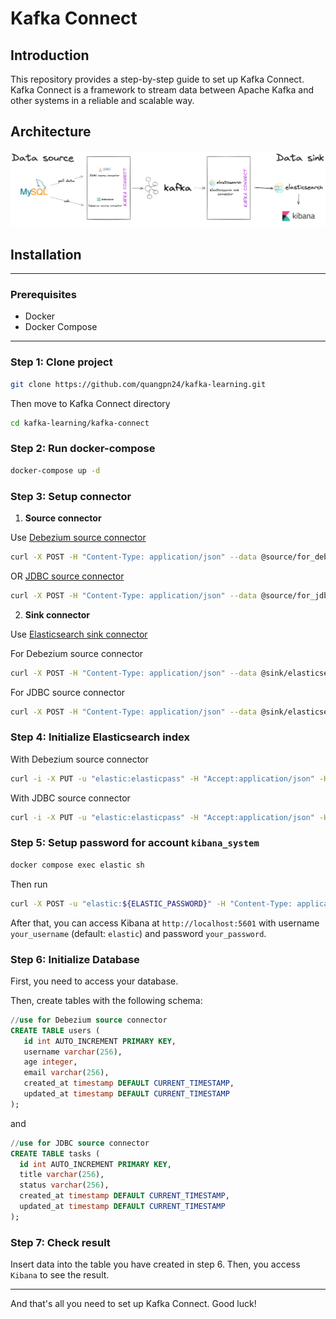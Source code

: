 # Kafka Connect
## Introduction
This repository provides a step-by-step guide to set up Kafka Connect. Kafka Connect is a framework to stream data between Apache Kafka and other systems in a reliable and scalable way.

## Architecture
![](./assets/architecture.png)
## Installation

---
### Prerequisites
- Docker
- Docker Compose
---

### Step 1: Clone project
```bash 
git clone https://github.com/quangpn24/kafka-learning.git 
```
Then move to Kafka Connect directory 
```bash
cd kafka-learning/kafka-connect
```
### Step 2: Run docker-compose
```bash
docker-compose up -d
```

### Step 3: Setup connector
1. **Source connector**

Use [Debezium source connector](https://docs.confluent.io/kafka-connectors/debezium-mysql-source/current/overview.html)
```bash
curl -X POST -H "Content-Type: application/json" --data @source/for_debezium/mysql-user-source.json http://localhost:8083/connectors
```

OR [JDBC source connector](https://docs.confluent.io/kafka-connectors/jdbc/current/source-connector/overview.html)
```bash
curl -X POST -H "Content-Type: application/json" --data @source/for_jdbc/mysql-task-source.json http://localhost:8083/connectors
```
2. **Sink connector**

 Use [Elasticsearch sink connector](https://docs.confluent.io/kafka-connectors/elasticsearch/current/overview.html)

For Debezium source connector
```bash
curl -X POST -H "Content-Type: application/json" --data @sink/elasticsearch/es-user-sink-for-for_debezium.json http://localhost:8083/connectors
```

For JDBC source connector
```bash
curl -X POST -H "Content-Type: application/json" --data @sink/elasticsearch/es-task-sink-for_jdbc.json http://localhost:8083/connectors
```

### Step 4: Initialize Elasticsearch index
With Debezium source connector
```bash
curl -i -X PUT -u "elastic:elasticpass" -H "Accept:application/json" -H  "Content-Type:application/json" http://localhost:9200/debezium.cdc.users -d @indexes/user-index.json
```
With JDBC source connector
```bash
curl -i -X PUT -u "elastic:elasticpass" -H "Accept:application/json" -H  "Content-Type:application/json" http://localhost:9200/jdbc.test-kafka-connect.tasks -d @indexes/task-index.json
```

### Step 5: Setup password for account `kibana_system`
```bash
docker compose exec elastic sh
```
Then run
```bash
curl -X POST -u "elastic:${ELASTIC_PASSWORD}" -H "Content-Type: application/json" http://localhost:9200/_security/user/kibana_system/_password -d "{ \"password\": \"${KIBANA_PASSWORD}\" }"
```
After that, you can access Kibana at `http://localhost:5601` with username `your_username` (default: `elastic`) and password `your_password`.

### Step 6: Initialize Database
First, you need to access your database.

Then, create tables with the following schema:
```sql 
//use for Debezium source connector
CREATE TABLE users (
   id int AUTO_INCREMENT PRIMARY KEY,
   username varchar(256),
   age integer,
   email varchar(256),
   created_at timestamp DEFAULT CURRENT_TIMESTAMP,
   updated_at timestamp DEFAULT CURRENT_TIMESTAMP
); 
```
and 
```sql
//use for JDBC source connector
CREATE TABLE tasks (
  id int AUTO_INCREMENT PRIMARY KEY,
  title varchar(256),
  status varchar(256),
  created_at timestamp DEFAULT CURRENT_TIMESTAMP,
  updated_at timestamp DEFAULT CURRENT_TIMESTAMP
);
```

### Step 7: Check result
Insert data into the table you have created in step 6.
Then, you access `Kibana` to see the result.

---
And that's all you need to set up Kafka Connect. Good luck!